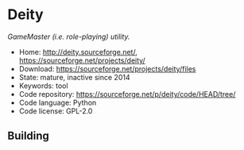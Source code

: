 # Deity

_GameMaster (i.e. role-playing) utility._

- Home: http://deity.sourceforge.net/, https://sourceforge.net/projects/deity/
- Download: https://sourceforge.net/projects/deity/files
- State: mature, inactive since 2014
- Keywords: tool
- Code repository: https://sourceforge.net/p/deity/code/HEAD/tree/
- Code language: Python
- Code license: GPL-2.0

## Building

